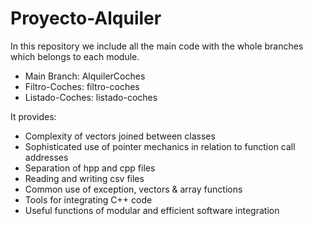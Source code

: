 # Proyecto-Alquiler
In this repository we include all the main code with the whole branches which belongs to each module.

- Main Branch: AlquilerCoches
- Filtro-Coches: filtro-coches
- Listado-Coches: listado-coches

It provides:

- Complexity of vectors joined between classes
- Sophisticated use of pointer mechanics in relation to function call addresses
- Separation of hpp and cpp files
- Reading and writing csv files
- Common use of exception, vectors & array functions
- Tools for integrating C++ code
- Useful functions of modular and efficient software integration

